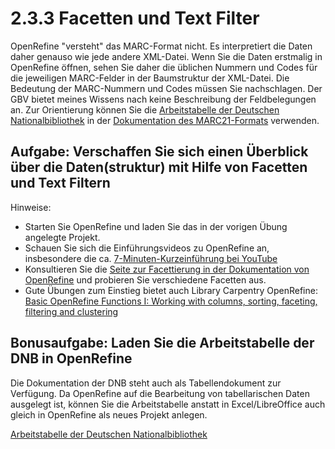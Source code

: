 # 2.3.3 Facetten und Text Filter

OpenRefine "versteht" das MARC-Format nicht. Es interpretiert die Daten daher genauso wie jede andere XML-Datei. Wenn Sie die Daten erstmalig in OpenRefine öffnen, sehen Sie daher die üblichen Nummern und Codes für die jeweiligen MARC-Felder in der Baumstruktur der XML-Datei. Die Bedeutung der MARC-Nummern und Codes müssen Sie nachschlagen. Der GBV bietet meines Wissens nach keine Beschreibung der Feldbelegungen an. Zur Orientierung können Sie die [Arbeitstabelle der Deutschen Nationalbibliothek](http://www.dnb.de/SharedDocs/Downloads/DE/DNB/standardisierung/marc21FeldbeschreibungTitelExcel032016.zip) in der [Dokumentation des MARC21-Formats](http://www.dnb.de/DE/Standardisierung/Formate/MARC21/marc21_node.html) verwenden.

## Aufgabe: Verschaffen Sie sich einen Überblick über die Daten(struktur) mit Hilfe von Facetten und Text Filtern

Hinweise:

* Starten Sie OpenRefine und laden Sie das in der vorigen Übung angelegte Projekt.
* Schauen Sie sich die Einführungsvideos zu OpenRefine an, insbesondere die ca. [7-Minuten-Kurzeinführung bei YouTube](https://www.youtube.com/watch?v=B70J_H_zAWM)
* Konsultieren Sie die [Seite zur Facettierung in der Dokumentation von OpenRefine](https://github.com/OpenRefine/OpenRefine/wiki/Faceting) und probieren Sie verschiedene Facetten aus.
* Gute Übungen zum Einstieg bietet auch Library Carpentry OpenRefine: [Basic OpenRefine Functions I: Working with columns, sorting, faceting, filtering and clustering](https://data-lessons.github.io/library-openrefine/03-basic-functions-I/)

## Bonusaufgabe: Laden Sie die Arbeitstabelle der DNB in OpenRefine

Die Dokumentation der DNB steht auch als Tabellendokument zur Verfügung. Da OpenRefine auf die Bearbeitung von tabellarischen Daten ausgelegt ist, können Sie die Arbeitstabelle anstatt in Excel/LibreOffice auch gleich in OpenRefine als neues Projekt anlegen.

[Arbeitstabelle der Deutschen Nationalbibliothek](http://www.dnb.de/SharedDocs/Downloads/DE/DNB/standardisierung/marc21FeldbeschreibungTitelExcel032016.zip)
